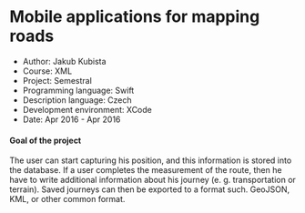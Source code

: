 # Mobile applications for mapping roads

- Author: Jakub Kubista
- Course: XML
- Project: Semestral
- Programming language: Swift
- Description language: Czech
- Development environment: XCode
- Date: Apr 2016 - Apr 2016


#### Goal of the project
The user can start capturing his position, and this information is stored into the database. If a user completes the measurement of the route, then he have to write additional information about his journey (e. g. transportation or terrain). Saved journeys can then be exported to a format such. GeoJSON, KML, or other common format.
